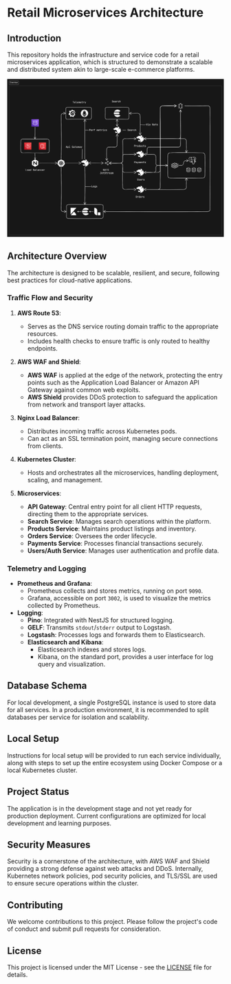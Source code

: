 # Retail Microservices Architecture

## Introduction

This repository holds the infrastructure and service code for a retail microservices application, which is structured to demonstrate a scalable and distributed system akin to large-scale e-commerce platforms.

![Infrastructure Diagram](./microservices-retail.png)

## Architecture Overview

The architecture is designed to be scalable, resilient, and secure, following best practices for cloud-native applications.

### Traffic Flow and Security

1. **AWS Route 53**:

   - Serves as the DNS service routing domain traffic to the appropriate resources.
   - Includes health checks to ensure traffic is only routed to healthy endpoints.

2. **AWS WAF and Shield**:

   - **AWS WAF** is applied at the edge of the network, protecting the entry points such as the Application Load Balancer or Amazon API Gateway against common web exploits.
   - **AWS Shield** provides DDoS protection to safeguard the application from network and transport layer attacks.

3. **Nginx Load Balancer**:

   - Distributes incoming traffic across Kubernetes pods.
   - Can act as an SSL termination point, managing secure connections from clients.

4. **Kubernetes Cluster**:

   - Hosts and orchestrates all the microservices, handling deployment, scaling, and management.

5. **Microservices**:
   - **API Gateway**: Central entry point for all client HTTP requests, directing them to the appropriate services.
   - **Search Service**: Manages search operations within the platform.
   - **Products Service**: Maintains product listings and inventory.
   - **Orders Service**: Oversees the order lifecycle.
   - **Payments Service**: Processes financial transactions securely.
   - **Users/Auth Service**: Manages user authentication and profile data.

### Telemetry and Logging

- **Prometheus and Grafana**:
  - Prometheus collects and stores metrics, running on port `9090`.
  - Grafana, accessible on port `3002`, is used to visualize the metrics collected by Prometheus.
- **Logging**:
  - **Pino**: Integrated with NestJS for structured logging.
  - **GELF**: Transmits `stdout`/`stderr` output to Logstash.
  - **Logstash**: Processes logs and forwards them to Elasticsearch.
  - **Elasticsearch and Kibana**:
    - Elasticsearch indexes and stores logs.
    - Kibana, on the standard port, provides a user interface for log query and visualization.

## Database Schema

For local development, a single PostgreSQL instance is used to store data for all services. In a production environment, it is recommended to split databases per service for isolation and scalability.

## Local Setup

Instructions for local setup will be provided to run each service individually, along with steps to set up the entire ecosystem using Docker Compose or a local Kubernetes cluster.

## Project Status

The application is in the development stage and not yet ready for production deployment. Current configurations are optimized for local development and learning purposes.

## Security Measures

Security is a cornerstone of the architecture, with AWS WAF and Shield providing a strong defense against web attacks and DDoS. Internally, Kubernetes network policies, pod security policies, and TLS/SSL are used to ensure secure operations within the cluster.

## Contributing

We welcome contributions to this project. Please follow the project's code of conduct and submit pull requests for consideration.

## License

This project is licensed under the MIT License - see the [LICENSE](LICENSE) file for details.
